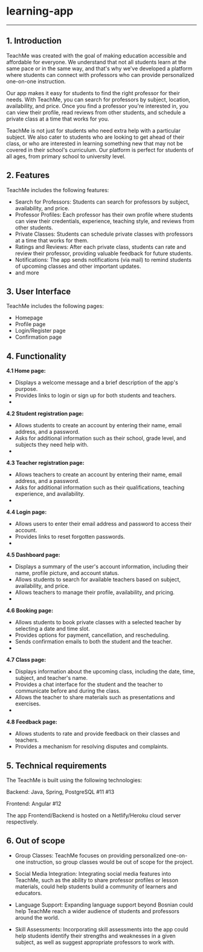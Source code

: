 # learning-app
---
## 1. Introduction

TeachMe was created with the goal of making education accessible and affordable for everyone. We understand that not all students learn at the same pace or in the same way, and that's why we've developed a platform where students can connect with professors who can provide personalized one-on-one instruction.

Our app makes it easy for students to find the right professor for their needs. With TeachMe, you can search for professors by subject, location, availability, and price. Once you find a professor you're interested in, you can view their profile, read reviews from other students, and schedule a private class at a time that works for you.

TeachMe is not just for students who need extra help with a particular subject. We also cater to students who are looking to get ahead of their class, or who are interested in learning something new that may not be covered in their school's curriculum. Our platform is perfect for students of all ages, from primary school to university level.

## 2. Features

TeachMe includes the following features:

- Search for Professors: Students can search for professors by subject, availability, and price.
- Professor Profiles: Each professor has their own profile where students can view their credentials, experience, teaching style, and reviews from other students.
- Private Classes: Students can schedule private classes with professors at a time that works for them.
- Ratings and Reviews: After each private class, students can rate and review their professor, providing valuable feedback for future students.
- Notifications: The app sends notifications (via mail) to remind students of upcoming classes and other important updates.
- and more

## 3. User Interface
TeachMe includes the following pages:
- Homepage
- Profile page
- Login/Register page
- Confirmation page


## 4. Functionality

**4.1 Home page:**    
- Displays a welcome message and a brief description of the app's purpose.  
- Provides links to login or sign up for both students and teachers.    
- 
**4.2 Student registration page:**    
- Allows students to create an account by entering their name, email address, and a password.  
- Asks for additional information such as their school, grade level, and subjects they need help with. 
-  
**4.3 Teacher registration page:**    
- Allows teachers to create an account by entering their name, email address, and a password.  
- Asks for additional information such as their qualifications, teaching experience, and availability.  
- 
**4.4 Login page:**    
- Allows users to enter their email address and password to access their account.  
- Provides links to reset forgotten passwords.  
- 
**4.5 Dashboard page:**    
- Displays a summary of the user's account information, including their name, profile picture, and account status.  
- Allows students to search for available teachers based on subject, availability, and price.  
- Allows teachers to manage their profile, availability, and pricing.  
- 
**4.6 Booking page:**   
- Allows students to book private classes with a selected teacher by selecting a date and time slot.  
- Provides options for payment, cancellation, and rescheduling.  
- Sends confirmation emails to both the student and the teacher.  
- 
**4.7 Class page:**    
- Displays information about the upcoming class, including the date, time, subject, and teacher's name.  
- Provides a chat interface for the student and the teacher to communicate before and during the class.  
- Allows the teacher to share materials such as presentations and exercises.  
- 
**4.8 Feedback page:**   
- Allows students to rate and provide feedback on their classes and teachers.  
- Provides a mechanism for resolving disputes and complaints.  
  
   
  

## 5. Technical requirements

The TeachMe is built using the following technologies:

Backend: Java, Spring, PostgreSQL #11 #13


Frontend: Angular #12


The app Frontend/Backend is hosted on a Netlify/Heroku cloud server respectively.



## 6. Out of scope

- Group Classes: TeachMe focuses on providing personalized one-on-one instruction, so group classes would be out of scope for the project.

- Social Media Integration: Integrating social media features into TeachMe, such as the ability to share professor profiles or lesson materials, could help students build a community of learners and educators.

- Language Support: Expanding language support beyond Bosnian could help TeachMe reach a wider audience of students and professors around the world.

- Skill Assessments: Incorporating skill assessments into the app could help students identify their strengths and weaknesses in a given subject, as well as suggest appropriate professors to work with.

